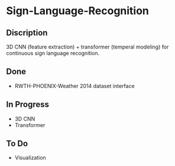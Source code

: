 # Sign-Language-Recognition

## Discription
3D CNN (feature extraction) + transformer (temperal modeling) for continuous sign language recognition. 


## Done
 - RWTH-PHOENIX-Weather 2014 dataset interface

## In Progress
- 3D CNN
- Transformer

## To Do
- Visualization
